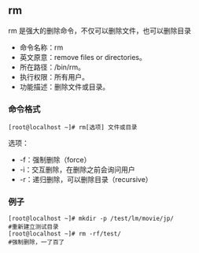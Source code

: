 ##  rm

rm 是强大的删除命令，不仅可以删除文件，也可以删除目录

* 命令名称：rm
*  英文原意：remove files or directories。
*  所在路径：/bin/rm。
*  执行权限：所有用户。
*  功能描述：删除文件或目录。

###  命令格式

``` 
[root@localhost ~]# rm[选项] 文件或目录
```

选项： 

-  -f：强制删除（force）
-  -i：交互删除，在删除之前会询问用户
-  -r：递归删除，可以删除目录（recursive）

###   例子

```
[root@localhost ~]# mkdir -p /test/lm/movie/jp/
#重新建立测试目录
[root@localhost ~]# rm -rf/test/
#强制删除，一了百了
```

